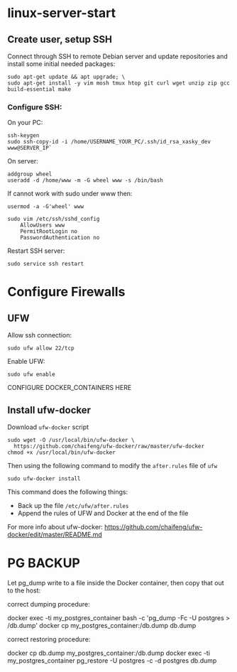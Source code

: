 # linux-server-start


## Create user, setup SSH

Connect through SSH to remote Debian server and update repositories and install some initial needed packages:

```
sudo apt-get update && apt upgrade; \
sudo apt-get install -y vim mosh tmux htop git curl wget unzip zip gcc build-essential make
```

### Configure SSH:

On your PC:
```
ssh-keygen
sudo ssh-copy-id -i /home/USERNAME_YOUR_PC/.ssh/id_rsa_xasky_dev www@SERVER_IP`
```
On server:
```
addgroup wheel
useradd -d /home/www -m -G wheel www -s /bin/bash
```
If cannot work with sudo under www then:
```
usermod -a -G'wheel' www
```

```
sudo vim /etc/ssh/sshd_config
    AllowUsers www
    PermitRootLogin no
    PasswordAuthentication no
```

Restart SSH server:

```
sudo service ssh restart
```

# Configure Firewalls
## UFW

Allow ssh connection:
```
sudo ufw allow 22/tcp
```
Enable UFW:
```
sudo ufw enable
```

CONFIGURE DOCKER_CONTAINERS HERE

## Install ufw-docker

Download `ufw-docker` script

    sudo wget -O /usr/local/bin/ufw-docker \
      https://github.com/chaifeng/ufw-docker/raw/master/ufw-docker
    chmod +x /usr/local/bin/ufw-docker

Then using the following command to modify the `after.rules` file of `ufw`

    sudo ufw-docker install

This command does the following things:
- Back up the file `/etc/ufw/after.rules`
- Append the rules of UFW and Docker at the end of the file

For more info about ufw-docker:
https://github.com/chaifeng/ufw-docker/edit/master/README.md

# PG BACKUP

Let pg_dump write to a file inside the Docker container, then copy that out to the host:

correct dumping procedure:

docker exec -ti my_postgres_container bash -c 'pg_dump -Fc -U postgres > /db.dump'
docker cp my_postgres_container:/db.dump db.dump

correct restoring procedure:

docker cp db.dump my_postgres_container:/db.dump
docker exec -ti my_postgres_container pg_restore -U postgres -c -d postgres db.dump


